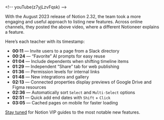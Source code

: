 
\<!-- youTube(z7yjLzvFqsk) --\>

With the August 2023 release of Notion 2.32, the team took a more engaging and useful approach to listing new features. Across online channels, they posted the above video, where a different Notioneer explains a feature.

Here’s each teacher with its timestamp:

- **00:11** — Invite users to a page from a Slack directory
- **00:24** — “Favorite” AI prompts for easy reuse
- **01:04** — Include dependents when shifting timeline items
- **01:29** — Independent “Share” tab for web publishing
- **01:36** — Permission levels for internal links
- **01:48** — New integrations and gallery
- **02:13** — Connected properties display previews of Google Drive and Figma resources
- **02:36** — Automatically sort `Select` and `Multi-Select` options
- **02:51** — Quick add end dates with `Shift` + `Click`
- **03:05** — Cached pages on mobile for faster loading

[Stay tuned](https://notion.vip) for Notion VIP guides to the most notable new features.
